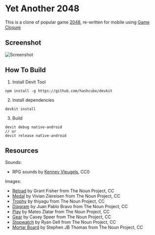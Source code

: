 Yet Another 2048
====

This is a clone of popular game [2048](http://gabrielecirulli.github.io/2048/), re-written for mobile using [Game Closure](http://gameclosure.com/)

Screenshot
----

![Screenshot](http://androidtweak.in/downloads/yatwozerofoureight.png)

How To Build
----
1. Install Devit Tool
```
npm install -g https://github.com/hashcube/devkit
```
2. Install dependencies
```
devkit install
```
3. Build
```
devit debug native-android
// or
devit release native-android
```

Resources
----
Sounds:
- RPG sounds by [Kenney Vleugels](http://kenney.nl), CC0

Images:
- [Reload](http://thenounproject.com/term/reload/30351/) by Grant Fisher from The Noun Project, CC
- [Medal](http://thenounproject.com/term/medal/13720/) by Vivian Ziereisen from The Noun Project, CC
- [Trophy](http://thenounproject.com/term/trophy/17975/) by thiyagu from The Noun Project, CC
- [Diagram](http://thenounproject.com/term/diagram/23497/) by Juan Pablo Bravo from The Noun Project, CC
- [Play](http://thenounproject.com/term/play/6506/) by Mateo Zlatar from The Noun Project, CC
- [Gear](http://thenounproject.com/term/gear/25723/) by Casey Speer from The Noun Project, CC
- [Stopwatch](http://thenounproject.com/term/stopwatch/27551/) by Ryan Dell from The Noun Project, CC
- [Mortar Board](http://thenounproject.com/term/mortar-board/11937/) by Stephen JB Thomas from The Noun Project, CC

